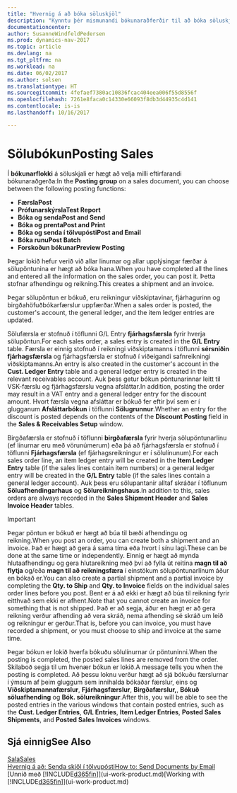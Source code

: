 ```yaml
---
title: "Hvernig á að bóka söluskjöl"
description: "Kynntu þér mismunandi bókunaraðferðir til að bóka söluskjöl."
documentationcenter: 
author: SusanneWindfeldPedersen
ms.prod: dynamics-nav-2017
ms.topic: article
ms.devlang: na
ms.tgt_pltfrm: na
ms.workload: na
ms.date: 06/02/2017
ms.author: solsen
ms.translationtype: HT
ms.sourcegitcommit: 4fefaef7380ac10836fcac404eea006f55d8556f
ms.openlocfilehash: 7261e8faca0c14330e66093f8db3d44935c4d141
ms.contentlocale: is-is
ms.lasthandoff: 10/16/2017

---
```

# <a name="posting-sales"></a><span data-ttu-id="ad73a-103">Sölubókun</span><span class="sxs-lookup"><span data-stu-id="ad73a-103">Posting Sales</span></span>
<span data-ttu-id="ad73a-104">Í **bókunarflokki** á söluskjali er hægt að velja milli eftirfarandi bókunaraðgerða:</span><span class="sxs-lookup"><span data-stu-id="ad73a-104">In the **Posting group** on a sales document, you can choose between the following posting functions:</span></span>

* <span data-ttu-id="ad73a-105">**Færsla**</span><span class="sxs-lookup"><span data-stu-id="ad73a-105">**Post**</span></span>
* <span data-ttu-id="ad73a-106">**Prófunarskýrsla**</span><span class="sxs-lookup"><span data-stu-id="ad73a-106">**Test Report**</span></span>
* <span data-ttu-id="ad73a-107">**Bóka og senda**</span><span class="sxs-lookup"><span data-stu-id="ad73a-107">**Post and Send**</span></span>
* <span data-ttu-id="ad73a-108">**Bóka og prenta**</span><span class="sxs-lookup"><span data-stu-id="ad73a-108">**Post and Print**</span></span>
* <span data-ttu-id="ad73a-109">**Bóka og senda í tölvupósti**</span><span class="sxs-lookup"><span data-stu-id="ad73a-109">**Post and Email**</span></span>
* <span data-ttu-id="ad73a-110">**Bóka runu**</span><span class="sxs-lookup"><span data-stu-id="ad73a-110">**Post Batch**</span></span>
* <span data-ttu-id="ad73a-111">**Forskoðun bókunar**</span><span class="sxs-lookup"><span data-stu-id="ad73a-111">**Preview Posting**</span></span>

<span data-ttu-id="ad73a-112">Þegar lokið hefur verið við allar línurnar og allar upplýsingar færðar á sölupöntunina er hægt að bóka hana.</span><span class="sxs-lookup"><span data-stu-id="ad73a-112">When you have completed all the lines and entered all the information on the sales order, you can post it.</span></span> <span data-ttu-id="ad73a-113">Þetta stofnar afhendingu og reikning.</span><span class="sxs-lookup"><span data-stu-id="ad73a-113">This creates a shipment and an invoice.</span></span>

<span data-ttu-id="ad73a-114">Þegar sölupöntun er bókuð, eru reikningur viðskiptavinar, fjárhagurinn og birgðahöfuðbókarfærslur uppfærðar.</span><span class="sxs-lookup"><span data-stu-id="ad73a-114">When a sales order is posted, the customer's account, the general ledger, and the item ledger entries are updated.</span></span>

<span data-ttu-id="ad73a-115">Sölufærsla er stofnuð í töflunni G/L Entry **fjárhagsfærsla** fyrir hverja sölupöntun.</span><span class="sxs-lookup"><span data-stu-id="ad73a-115">For each sales order, a sales entry is created in the **G/L Entry** table.</span></span> <span data-ttu-id="ad73a-116">Færsla er einnig stofnuð í reikningi viðskiptamanns í töflunni **sérsniðin fjárhagsfærsla** og fjárhagsfærsla er stofnuð í viðeigandi safnreikningi viðskiptamanns.</span><span class="sxs-lookup"><span data-stu-id="ad73a-116">An entry is also created in the customer's account in the **Cust. Ledger Entry** table and a general ledger entry is created in the relevant receivables account.</span></span> <span data-ttu-id="ad73a-117">Auk þess getur bókun pöntunarinnar leitt til VSK-færslu og fjárhagsfærslu vegna afsláttar.</span><span class="sxs-lookup"><span data-stu-id="ad73a-117">In addition, posting the order may result in a VAT entry and a general ledger entry for the discount amount.</span></span> <span data-ttu-id="ad73a-118">Hvort færsla vegna afsláttar er bókuð fer eftir því sem er í glugganum **Afsláttarbókun** í töflunni **Sölugrunnur**.</span><span class="sxs-lookup"><span data-stu-id="ad73a-118">Whether an entry for the discount is posted depends on the contents of the **Discount Posting** field in the **Sales & Receivables Setup** window.</span></span>

<span data-ttu-id="ad73a-119">Birgðafærsla er stofnuð í töflunni **birgðafærsla** fyrir hverja sölupöntunarlínu (ef línurnar eru með vörunúmerum) eða þá að fjárhagsfærsla er stofnuð í töflunni **Fjárhagsfærsla** (ef fjárhagsreikningur er í sölulínunum).</span><span class="sxs-lookup"><span data-stu-id="ad73a-119">For each sales order line, an item ledger entry will be created in the **Item Ledger Entry** table (if the sales lines contain item numbers) or a general ledger entry will be created in the **G/L Entry** table (if the sales lines contain a general ledger account).</span></span> <span data-ttu-id="ad73a-120">Auk þess eru sölupantanir alltaf skráðar í töflunum **Söluafhendingarhaus** og **Sölureikningshaus**.</span><span class="sxs-lookup"><span data-stu-id="ad73a-120">In addition to this, sales orders are always recorded in the **Sales Shipment Header** and **Sales Invoice Header** tables.</span></span>

> [!IMPORTANT]  
>   <span data-ttu-id="ad73a-121">Þegar pöntun er bókuð er hægt að búa til bæði afhendingu og reikning.</span><span class="sxs-lookup"><span data-stu-id="ad73a-121">When you post an order, you can create both a shipment and an invoice.</span></span> <span data-ttu-id="ad73a-122">Það er hægt að gera á sama tíma eða hvort í sínu lagi.</span><span class="sxs-lookup"><span data-stu-id="ad73a-122">These can be done at the same time or independently.</span></span> <span data-ttu-id="ad73a-123">Einnig er hægt að mynda hlutaafhendingu og gera hlutareikning með því að fylla út reitina **magn til að flytja** og/eða **magn til að reikningsfæra** í einstökum sölupöntunarlínum áður en bókað er.</span><span class="sxs-lookup"><span data-stu-id="ad73a-123">You can also create a partial shipment and a partial invoice by completing the **Qty. to Ship** and **Qty. to Invoice** fields on the individual sales order lines before you post.</span></span> <span data-ttu-id="ad73a-124">Bent er á að ekki er hægt að búa til reikning fyrir eitthvað sem ekki er afhent.</span><span class="sxs-lookup"><span data-stu-id="ad73a-124">Note that you cannot create an invoice for something that is not shipped.</span></span> <span data-ttu-id="ad73a-125">Það er að segja, áður en hægt er að gera reikning verður afhending að vera skráð, nema afhending sé skráð um leið og reikningur er gerður.</span><span class="sxs-lookup"><span data-stu-id="ad73a-125">That is, before you can invoice, you must have recorded a shipment, or you must choose to ship and invoice at the same time.</span></span>

<span data-ttu-id="ad73a-126">Þegar bókun er lokið hverfa bókuðu sölulínurnar úr pöntuninni.</span><span class="sxs-lookup"><span data-stu-id="ad73a-126">When the posting is completed, the posted sales lines are removed from the order.</span></span> <span data-ttu-id="ad73a-127">Skilaboð segja til um hvenær bókun er lokið.</span><span class="sxs-lookup"><span data-stu-id="ad73a-127">A message tells you when the posting is completed.</span></span> <span data-ttu-id="ad73a-128">Að þessu loknu verður hægt að sjá bókuðu færslurnar í ýmsum af þeim gluggum sem innihalda bókaðar færslur, eins og **Viðskiptamannafærslur**, **Fjárhagsfærslur**, **Birgðafærslur,**, **Bókuð söluafhending** og **Bók. sölureikningur**.</span><span class="sxs-lookup"><span data-stu-id="ad73a-128">After this, you will be able to see the posted entries in the various windows that contain posted entries, such as the **Cust. Ledger Entries**, **G/L Entries**, **Item Ledger Entries**, **Posted Sales Shipments**, and **Posted Sales Invoices** windows.</span></span>

## <a name="see-also"></a><span data-ttu-id="ad73a-129">Sjá einnig</span><span class="sxs-lookup"><span data-stu-id="ad73a-129">See Also</span></span>
[<span data-ttu-id="ad73a-130">Sala</span><span class="sxs-lookup"><span data-stu-id="ad73a-130">Sales</span></span>](sales-manage-sales.md)  
[<span data-ttu-id="ad73a-131">Hvernig á að: Senda skjöl í tölvupósti</span><span class="sxs-lookup"><span data-stu-id="ad73a-131">How to: Send Documents by Email</span></span>](ui-how-send-documents-email.md)  
<span data-ttu-id="ad73a-132">[Unnið með [!INCLUDE[d365fin](includes/d365fin_md.md)]](ui-work-product.md)</span><span class="sxs-lookup"><span data-stu-id="ad73a-132">[Working with [!INCLUDE[d365fin](includes/d365fin_md.md)]](ui-work-product.md)</span></span>


